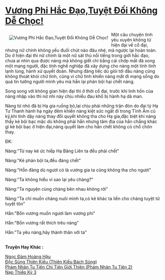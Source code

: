 <a href="https://utruyen.com/truyen/vuong-phi-hac-dao-tuyet-doi-khong-de-choc/17147/" title="Vương Phi Hắc Đạo,Tuyệt Đối Không Dễ Chọc!"><h1>Vương Phi Hắc Đạo,Tuyệt Đối Không Dễ Chọc!</h1></a><div style="display:table"><img align="right" style="float: left; padding: 10px;" src="https://utruyen.com/images/story/200x260/vuong-phi-hac-dao-tuyet-doi-khong-de-choc.jpg" alt="Vương Phi Hắc Đạo,Tuyệt Đối Không Dễ Chọc!">Một câu chuyện tình yêu xuyên không từ hiện đại về cổ đại, nhưng nữ chính không yếu đuối chút nào đâu nhé, mà ngược lại hoàn toàn. Do ở hiện đại thì nữ chính là một nữ sát thủ nổi tiếng trong giới hắc đạo, chưa ai nhìn qua được nàng mà không giết chỉ bằng cái chớp mắt đã xong một mạng người, đặc tính nghề nghiệp đã xây dựng cho nàng một tính tình lạnh lùng, hành xử quyết đoán. Nhưng đáng tiếc dù giỏi tới đâu nàng cũng không thoát khỏi chữ tình, cũng vì chữ tình khiến nàng mất đi mạng sống do quá tin tưởng người mình yêu mà hắn lại phản bội hại chết nàng.<p></p>Song song với không gian hiện đại thì ở thời cổ đại, trước khi linh hồn của nàng nhập vào thì nữ nhi này chịu nhiều đau khổ bị hành hạ dã man.<p></p>Nàng từ nhỏ đã bị Hạ gia ruồng bỏ,lại chịu phải những trận đòn do đại tỷ Hạ Tư Thanh hành hạ ngày đêm khiến nàng kiệt sức ngất đi trong Tĩnh Âm cũ kỹ,khi tỉnh dậy nàng thay đổi quyết không tha cho Hạ gia,đặc biệt khi nàng thấy kẻ bội bạc mặc dù không phải hắn nhưng tâm địa của hắn chẳng khác gì kẻ bội bạc ở hiện đại,nàng quyết làm cho hắn chết không có chổ chôn thay.<p></p>ĐK:<p></p>Nàng:"Từ nay kẻ ức hiếp Hạ Băng Liên ta đều phải chết"<p></p>Nàng:"Kẻ phản bội ta,đều đáng chết"<p></p>Nàng:"Hỗn đảng dù ngươi có là vương gia ta cũng không tha cho ngươi"<p></p>Nàng:"Ta không hiểu vì sao lại yêu chàng?"<p></p>Nàng:"Ta nguyện cùng chàng bên nhau không rời"<p></p>Nàng:"Ta chỉ muốn chàng nuôi mình ta,có kẻ khác ta liền cho chàng tuyệt tử tuyệt tôn"<p></p>Hắn:"Bổn vương muốn ngươi làm vương phi"<p></p>Hắn:"Bổn vương rất thích trêu nàng"<p></p>Hắn:"Ta yêu nàng,hãy thành thân với ta"</div><p><br><b>Truyện Hay Khác :</b></p><a href="https://utruyen.com/truyen/ngoc-dam-hoang-hau/19495/" alt="Ngọc Đàm Hoàng Hậu">Ngọc Đàm Hoàng Hậu</a><br/><a href="https://github.com/quanluxury/ngontinhhot/tree/master/truyenhay/16809/" alt="Độc Sủng Thiên Kiều (Thiên Kiều Bách Sủng)">Độc Sủng Thiên Kiều (Thiên Kiều Bách Sủng)</a><br/><a href="https://www.flickr.com/photos/184340401@N07/48818936636/" alt="Phàm Nhân Tu Tiên Chi Tiên Giới Thiên (Phàm Nhân Tu Tiên 2)">Phàm Nhân Tu Tiên Chi Tiên Giới Thiên (Phàm Nhân Tu Tiên 2)</a><br/><a href="https://github.com/quanluxury/ngontinhhot/tree/master/truyenhay/21677/" alt="Nạp Thiếp Ký 3">Nạp Thiếp Ký 3</a><br/>